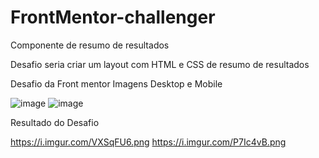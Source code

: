 # FrontMentor-challenger


Componente de resumo de resultados

Desafio seria criar um layout com HTML e CSS de resumo de resultados 


Desafio da Front mentor Imagens Desktop e Mobile 

![image](https://github.com/Ykaro1/FrontMentor-challenger/assets/125940569/265cb296-09ec-4110-a16b-ad7bf9984023)
![image](https://github.com/Ykaro1/FrontMentor-challenger/assets/125940569/77160332-7e18-422e-b41d-cbf915bcec6f)


Resultado do Desafio 

https://i.imgur.com/VXSqFU6.png
https://i.imgur.com/P7Ic4vB.png

